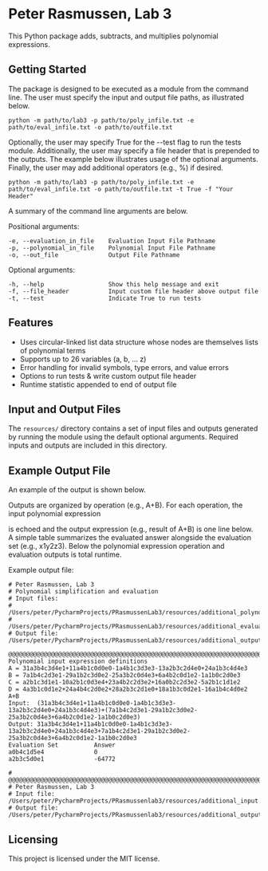 # Peter Rasmussen, Lab 3

This Python package adds, subtracts, and multiplies polynomial expressions. 

## Getting Started

The package is designed to be executed as a module from the command line. The user must specify the
input and output file paths, as illustrated below.

```shell
python -m path/to/lab3 -p path/to/poly_infile.txt -e path/to/eval_infile.txt -o path/to/outfile.txt
```

Optionally, the user may specify True for the --test flag to run the tests module. Additionally, the
user may specify a file header that is prepended to the outputs. The example below illustrates usage
of the optional arguments. Finally, the user may add additional operators (e.g., %) if desired.

```shell
python -m path/to/lab3 -p path/to/poly_infile.txt -e path/to/eval_infile.txt -o path/to/outfile.txt -t True -f "Your Header"
```

A summary of the command line arguments are below.

Positional arguments:

    -e, --evaluation_in_file    Evaluation Input File Pathname
    -p, --polynomial_in_file    Polynomial Input File Pathname
    -o, --out_file              Output File Pathname

Optional arguments:

    -h, --help                  Show this help message and exit
    -f, --file_header           Input custom file header above output file
    -t, --test                  Indicate True to run tests

## Features

* Uses circular-linked list data structure whose nodes are themselves lists of polynomial terms
* Supports up to 26 variables (a, b, ... z) 
* Error handling for invalid symbols, type errors, and value errors
* Options to run tests & write custom output file header
* Runtime statistic appended to end of output file

## Input and Output Files

The ```resources/``` directory contains a set of input files and outputs generated by running the
module using the default optional arguments. Required inputs and outputs are included in this directory.

## Example Output File

An example of the output is shown below.

Outputs are organized by operation (e.g., A+B). For each operation, the input polynomial expression

is echoed and the output expression (e.g., result of A+B) is one line below. A simple table
summarizes the evaluated answer alongside the evaluation set (e.g., x1y2z3). Below the polynomial
expression operation and evaluation outputs is total runtime.

Example output file:

    # Peter Rasmussen, Lab 3
    # Polynomial simplification and evaluation
    # Input files:
    #	/Users/peter/PycharmProjects/PRasmussenLab3/resources/additional_polynomial_input_04.txt
    #	/Users/peter/PycharmProjects/PRasmussenLab3/resources/additional_evaluation_input_02.txt
    # Output file: /Users/peter/PycharmProjects/PRasmussenLab3/resources/additional_output_04_02.txt

    @@@@@@@@@@@@@@@@@@@@@@@@@@@@@@@@@@@@@@@@@@@@@@@@@@@@@@@@@@@@@@@@@@@@@@@@@@@@@@@@@@@@@@@@@@@@@@@@@@
    Polynomial input expression definitions
    A = 31a3b4c3d4e1+11a4b1c0d0e0-1a4b1c3d3e3-13a2b3c2d4e0+24a1b3c4d4e3
    B = 7a1b4c2d3e1-29a1b2c3d0e2-25a3b2c0d4e3+6a4b2c0d1e2-1a1b0c2d0e3
    C = a2b1c3d1e1-10a2b1c0d3e4+23a4b2c2d3e2+16a0b2c2d3e2-5a2b1c1d1e2
    D = 4a3b1c0d1e2+24a4b4c2d0e2+28a2b3c2d1e0+18a1b3c0d2e1-16a1b4c4d0e2
    A+B
    Input:	(31a3b4c3d4e1+11a4b1c0d0e0-1a4b1c3d3e3-13a2b3c2d4e0+24a1b3c4d4e3)+(7a1b4c2d3e1-29a1b2c3d0e2-25a3b2c0d4e3+6a4b2c0d1e2-1a1b0c2d0e3)
    Output:	31a3b4c3d4e1+11a4b1c0d0e0-1a4b1c3d3e3-13a2b3c2d4e0+24a1b3c4d4e3+7a1b4c2d3e1-29a1b2c3d0e2-25a3b2c0d4e3+6a4b2c0d1e2-1a1b0c2d0e3
    Evaluation Set			Answer
    a0b4c1d5e4				0
    a2b3c5d0e1				-64772

    # @@@@@@@@@@@@@@@@@@@@@@@@@@@@@@@@@@@@@@@@@@@@@@@@@@@@@@@@@@@@@@@@@@@@@@@@@@@@@@@@@@@@@@@@@@@@@@@@@@
    # Peter Rasmussen, Lab 3
    # Input file: /Users/peter/PycharmProjects/PRasmussenlab3/resources/additional_input.txt
    # Output file: /Users/peter/PycharmProjects/PRasmussenlab3/resources/additional_output.txt

## Licensing

This project is licensed under the MIT license.
